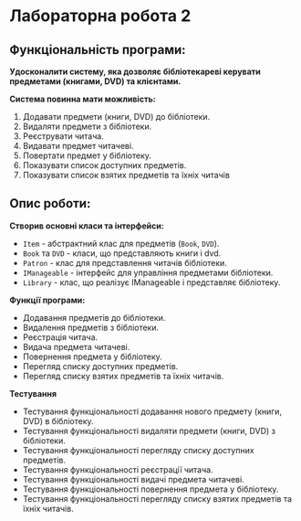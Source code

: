 # Лабораторна робота 2

## Функціональність програми:

**Удосконалити систему, яка дозволяє бібліотекареві керувати предметами (книгами, DVD) та клієнтами.**

**Система повинна мати можливість:**

1. Додавати предмети (книги, DVD) до бібліотеки.
2. Видаляти предмети з бібліотеки.
3. Реєструвати читача.
4. Видавати предмет читачеві.
5. Повертати предмет у бібліотеку.
6. Показувати список доступних предметів.
7. Показувати список взятих предметів та їхніх читачів

## Опис роботи:

**Створив основні класи та інтерфейси:**

- `Item` - абстрактний клас для предметів (`Book`, `DVD`).
- `Book` та `DVD` - класи, що представляють книги і dvd.
- `Patron` - клас для представлення читачів бібліотеки.
- `IManageable` - інтерфейс для управління предметами бібліотеки.
- `Library` - клас, що реалізує IManageable і представляє бібліотеку.

**Функції програми:**

- Додавання предметів до бібліотеки.
- Видалення предметів з бібліотеки.
- Реєстрація читача.
- Видача предмета читачеві.
- Повернення предмета у бібліотеку.
- Перегляд списку доступних предметів.
- Перегляд списку взятих предметів та їхніх читачів.

**Тестування**

- Тестування функціональності додавання нового предмету (книги, DVD) в бібліотеку.
- Тестування функціональності видаляти предмети (книги, DVD) з бібліотеки.
- Тестування функціональності перегляду списку доступних предметів.
- Тестування функціональності реєстрації читача.
- Тестування функціональності видачі предмета читачеві.
- Тестування функціональності повернення предмета у бібліотеку.
- Тестування функціональності перегляду списку взятих предметів та їхніх читачів.